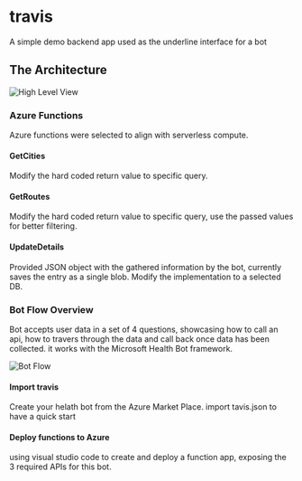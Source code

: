 # travis 
A simple demo backend app used as the underline interface for a bot

## The Architecture

![High Level View](https://user-images.githubusercontent.com/37622785/77843549-e5ac3700-71a6-11ea-9bd3-a330e7c9a831.png)

### Azure Functions
Azure functions were selected to align with serverless compute. 

#### GetCities
Modify the hard coded return value to specific query.

#### GetRoutes
Modify the hard coded return value to specific query, use the passed values for better filtering.

#### UpdateDetails
Provided JSON object with the gathered information by the bot, currently saves the entry as a single blob. Modify the implementation to a selected DB.

### Bot Flow Overview
Bot accepts user data in a set of 4 questions, showcasing how to call an api, how to travers through the data and call back once data has been collected. it works with the Microsoft Health Bot framework.

![Bot Flow](https://user-images.githubusercontent.com/37622785/77684647-ed02f300-6fa2-11ea-8d19-579bd7de199a.png)

#### Import travis
Create your helath bot from the Azure Market Place.
import tavis.json to have a quick start

#### Deploy functions to Azure
using visual studio code to create and deploy a function app, exposing the 3 required APIs for this bot.